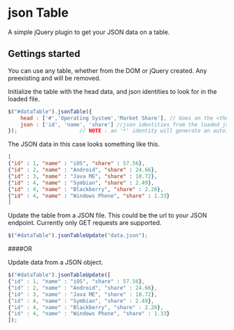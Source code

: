 json Table
=========

A simple jQuery plugin to get your JSON data on a table.

Gettings started
----------------
You can use any table, whether from the DOM or jQuery created. Any preexisting <thead> and <tbody> will be removed.

Initialize the table with the head data, and json identities to look for in the loaded file.
```javascript
$("#dataTable").jsonTable({
	head : ['#','Operating System','Market Share'], // Goes on the <thead>
	json : ['id', 'name', 'share'] //json identities from the loaded json object
});				       // NOTE : an '*' identity will generate an autoincremented column
```

The JSON data in this case looks something like this.
```json
[
{"id" : 1, "name" : "iOS", "share" : 57.56},
{"id" : 2, "name" : "Android", "share" : 24.66},
{"id" : 3, "name" : "Java ME", "share" : 10.72},
{"id" : 4, "name" : "Symbian", "share" : 2.49},
{"id" : 4, "name" : "Blackberry", "share" : 2.26},
{"id" : 4, "name" : "Windows Phone", "share" : 1.33}
]
```

Update the table from a JSON file. This could be the url to your JSON endpoint. Currently only GET requests are supported.
```javascript
$("#dataTable").jsonTableUpdate("data.json");
```

####OR

Update data from a JSON object.
```javascript
$("#dataTable").jsonTableUpdate([
{"id" : 1, "name" : "iOS", "share" : 57.56},
{"id" : 2, "name" : "Android", "share" : 24.66},
{"id" : 3, "name" : "Java ME", "share" : 10.72},
{"id" : 4, "name" : "Symbian", "share" : 2.49},
{"id" : 4, "name" : "Blackberry", "share" : 2.26},
{"id" : 4, "name" : "Windows Phone", "share" : 1.33}
]);
```
